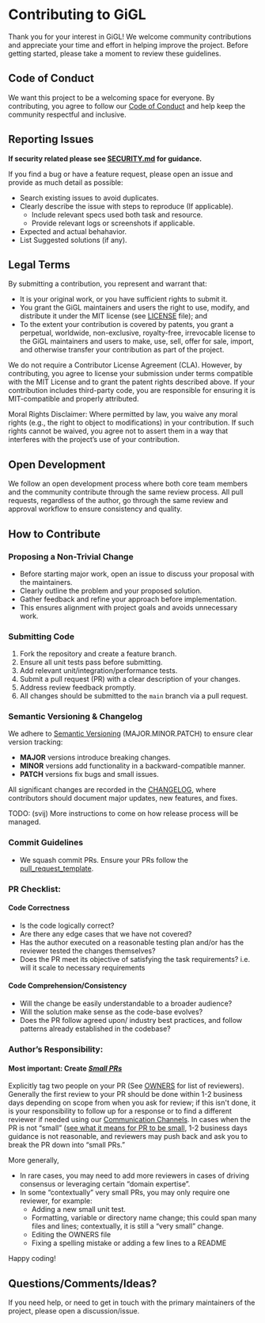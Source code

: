 # Contributing to GiGL

Thank you for your interest in GiGL! We welcome community contributions and appreciate your time and effort in helping
improve the project. Before getting started, please take a moment to review these guidelines.

## Code of Conduct

We want this project to be a welcoming space for everyone. By contributing, you agree to follow our
[Code of Conduct](CODE_OF_CONDUCT.md) and help keep the community respectful and inclusive.

## Reporting Issues

**If security related please see [SECURITY.md](SECURITY.md) for guidance.**

If you find a bug or have a feature request, please open an issue and provide as much detail as possible:

- Search existing issues to avoid duplicates.
- Clearly describe the issue with steps to reproduce (If applicable).
  - Include relevant specs used both task and resource.
  - Provide relevant logs or screenshots if applicable.
- Expected and actual behahavior.
- List Suggested solutions (if any).

## Legal Terms

By submitting a contribution, you represent and warrant that:

- It is your original work, or you have sufficient rights to submit it.
- You grant the GiGL maintainers and users the right to use, modify, and distribute it under the MIT license (see
  [LICENSE](LICENSE) file); and
- To the extent your contribution is covered by patents, you grant a perpetual, worldwide, non-exclusive, royalty-free,
  irrevocable license to the GiGL maintainers and users to make, use, sell, offer for sale, import, and otherwise
  transfer your contribution as part of the project.

We do not require a Contributor License Agreement (CLA). However, by contributing, you agree to license your submission
under terms compatible with the MIT License and to grant the patent rights described above. If your contribution
includes third-party code, you are responsible for ensuring it is MIT-compatible and properly attributed.

Moral Rights Disclaimer: Where permitted by law, you waive any moral rights (e.g., the right to object to modifications)
in your contribution. If such rights cannot be waived, you agree not to assert them in a way that interferes with the
project’s use of your contribution.

## Open Development

We follow an open development process where both core team members and the community contribute through the same review
process. All pull requests, regardless of the author, go through the same review and approval workflow to ensure
consistency and quality.

## How to Contribute

### Proposing a Non-Trivial Change

- Before starting major work, open an issue to discuss your proposal with the maintainers.
- Clearly outline the problem and your proposed solution.
- Gather feedback and refine your approach before implementation.
- This ensures alignment with project goals and avoids unnecessary work.

### Submitting Code

1. Fork the repository and create a feature branch.
2. Ensure all unit tests pass before submitting.
3. Add relevant unit/integration/performance tests.
4. Submit a pull request (PR) with a clear description of your changes.
5. Address review feedback promptly.
6. All changes should be submitted to the `main` branch via a pull request.

### Semantic Versioning & Changelog

We adhere to [Semantic Versioning](https://semver.org/) (MAJOR.MINOR.PATCH) to ensure clear version tracking:

- **MAJOR** versions introduce breaking changes.
- **MINOR** versions add functionality in a backward-compatible manner.
- **PATCH** versions fix bugs and small issues.

All significant changes are recorded in the [CHANGELOG](CHANGELOG.md), where contributors should document major updates,
new features, and fixes.

TODO: (svij) More instructions to come on how release process will be managed.

### Commit Guidelines

- We squash commit PRs. Ensure your PRs follow the [pull_request_template](pull_request_template.md).

### PR Checklist:

#### Code Correctness

- Is the code logically correct?
- Are there any edge cases that we have not covered?
- Has the author executed on a reasonable testing plan and/or has the reviewer tested the changes themselves?
- Does the PR meet its objective of satisfying the task requirements? i.e. will it scale to necessary requirements

#### Code Comprehension/Consistency

- Will the change be easily understandable to a broader audience?
- Will the solution make sense as the code-base evolves?
- Does the PR follow agreed upon/ industry best practices, and follow patterns already established in the codebase?

### Author’s Responsibility:

#### Most important: Create *[Small PRs](https://google.github.io/eng-practices/review/developer/small-cls.html)*

Explicitly tag two people on your PR (See [OWNERS](OWNERS) for list of reviewers). Generally the first review to your PR
should be done within 1-2 business days depending on scope from when you ask for review; if this isn't done, it is your
responsibility to follow up for a response or to find a different reviewer if needed using our
[Communication Channels](#questions). In cases when the PR is not “small”
([see what it means for PR to be small](https://google.github.io/eng-practices/review/developer/small-cls.html#what_is_small),
1-2 business days guidance is not reasonable, and reviewers may push back and ask you to break the PR down into “small
PRs.”

More generally,

- In rare cases, you may need to add more reviewers in cases of driving consensus or leveraging certain “domain
  expertise”.
- In some “contextually” very small PRs, you may only require one reviewer, for example:
  - Adding a new small unit test.
  - Formatting, variable or directory name change; this could span many files and lines; contextually, it is still a
    “very small” change.
  - Editing the OWNERS file
  - Fixing a spelling mistake or adding a few lines to a README

Happy coding!

## Questions/Comments/Ideas?

If you need help, or need to get in touch with the primary maintainers of the project, please open a discussion/issue.
